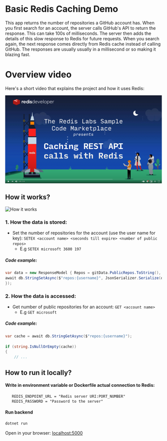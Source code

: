 ﻿<div style="height: 150px"></div>

# Basic Redis Caching Demo

This app returns the number of repositories a GitHub account has. When you first search for an account, the server calls GitHub's API to return the response. This can take 100s of milliseconds. The server then adds the details of this slow response to Redis for future requests. When you search again, the next response comes directly from Redis cache instead of calling GitHub. The responses are usually usually in a millisecond or so making it blazing fast.

# Overview video

Here's a short video that explains the project and how it uses Redis:

[![Watch the video on YouTube](https://github.com/redis-developer/basic-caching-demo-csharpdotnet/raw/master/docs/YTThumbnail.png)](https://youtube.com/watch?v=Ov18gLo0Da8)

## How it works?

![How it works](https://raw.githubusercontent.com/redis-developer/basic-caching-demo-csharpdotnet/master/docs/screenshot001.png)

### 1. How the data is stored:

- Set the number of repositories for the account (use the user name for key): `SETEX <account name> <seconds till expire> <number of public repos>`
  - E.g `SETEX microsoft 3600 197`

##### Code example:

```C#
var data = new ResponseModel { Repos = gitData.PublicRepos.ToString(), Username = username, Cached = true };
await db.StringSetAsync($"repos:{username}", JsonSerializer.Serialize(data), expiry: TimeSpan.FromSeconds(60));
});
```

### 2. How the data is accessed:

- Get number of public repositories for an account: `GET <account name>`
  - E.g `GET microsoft`

##### Code example:

```C#
var cache = await db.StringGetAsync($"repos:{username}");

if (string.IsNullOrEmpty(cache))
{
    // ...
```

## How to run it locally?

#### Write in environment variable or Dockerfile actual connection to Redis:

```
   REDIS_ENDPOINT_URL = "Redis server URI:PORT_NUMBER"
   REDIS_PASSWORD = "Password to the server"
```

#### Run backend

```sh
dotnet run
```

Open in your browser: [localhost:5000](http://localhost:5000)
